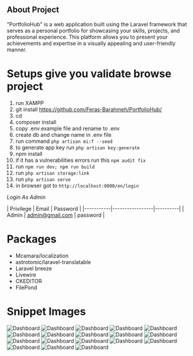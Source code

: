 ## About Project

"PortfolioHub" is a web application built using the Laravel framework that serves as a personal portfolio for showcasing
your skills, projects, and professional experience. This platform allows you to present your achievements and expertise
in a visually appealing and user-friendly manner.

# Setups give you validate browse project

1) run XAMPP
2) git install https://github.com/Feras-Barahmeh/PortfolioHub/
3) cd <project name>
4) composer install
5) copy .env.example file and rename to .env
6) create db and change name in .env file
7) run command `php artisan mi:f --seed`
8) to generate app key run  `php artisan key:generate`
9) npm install
10) if it has a vulnerabilities errors run this `npm audit fix`
11) run `npm run dev; npm run build`
12) run `php artisan storage:link`
13) run `php artisan serve`
14) in browser got to `http://localhost:8000/en/login`

*Login As Admin*  

   | Privilege | Email           | Password |
      |-----------|-----------------|----------|
   | Admin     | admin@gmail.com | password |

# Packages

- Mcamara/localization
- astrotomic/laravel-translatable
- Laravel breeze
- Livewire
- CKEDITOR
- FilePond

# Snippet Images
![Dashboard](public/githup-images/9.png)
![Dashboard](public/githup-images/10.png)
![Dashboard](public/githup-images/11.png)
![Dashboard](public/githup-images/1.png)
![Dashboard](public/githup-images/2.png)
![Dashboard](public/githup-images/3.png)
![Dashboard](public/githup-images/4.png)
![Dashboard](public/githup-images/5.png)
![Dashboard](public/githup-images/6.png)
![Dashboard](public/githup-images/7.png)
![Dashboard](public/githup-images/8.png)
![Dashboard](public/githup-images/0.png)
![Dashboard](public/githup-images/15.png)
![Dashboard](public/githup-images/16.png)
![Dashboard](public/githup-images/17.png)
![Dashboard](public/githup-images/12.png)
![Dashboard](public/githup-images/14.png)
![Dashboard](public/githup-images/13.png)
